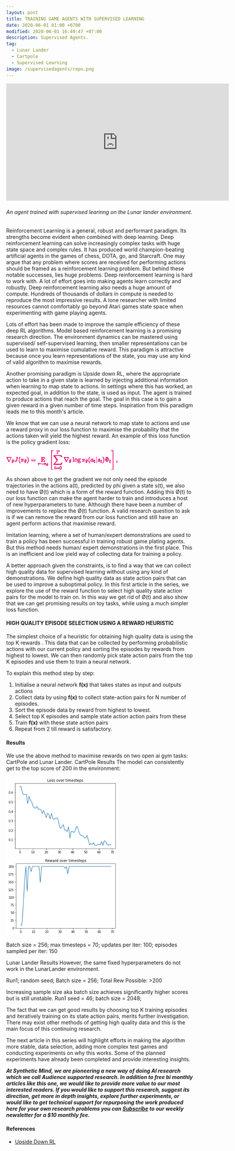 ```yaml
---
layout: post
title: TRAINING GAME AGENTS WITH SUPERVISED LEARNING
date: 2020-06-01 01:00 +0700
modified: 2020-06-01 16:49:47 +07:00
description: Supervised Agents.
tag:
  - Lunar Lander
  - Cartpole
  - Supervised Learning
image: /supervisedagents/repo.png
---
```


<iframe width="600" height="315" src="https://www.youtube.com/embed/0fAOLhMN1n8" frameborder="0" allow="autoplay; encrypted-media" allowfullscreen></iframe>

###### *An agent trained with supervised learinng on the Lunar lander environment.* 

Reinforcement Learning is a general, robust and performant paradigm. Its strengths become evident when combined with deep learning. Deep reinforcement learning can solve increasingly complex tasks with huge state space and complex rules. It has produced world champion-beating artificial agents in the games of chess, DOTA, go, and Starcraft. One may argue that any problem where scores are received for performing actions should be framed as a reinforcement learning problem. But behind these notable successes, lies huge problems. Deep reinforcement learning is hard to work with. A lot of effort goes into making agents learn correctly and robustly. Deep reinforcement learning also needs a huge amount of compute. Hundreds of thousands of dollars in compute is needed to reproduce the most impressive results. A lone researcher with limited resources cannot comfortably go beyond Atari games state space when experimenting with game playing agents. 

Lots of effort has been made to improve the sample efficiency of these deep RL algorithms. Model based reinforcement learning is a promising research direction. The environment dynamics can be mastered using supervised/ self-supervised learning, then smaller representations can be used to learn to maximise cumulative reward. This paradigm is attractive because once you learn representations of the state, you may use any kind of valid algorithm to maximise rewards.

Another promising paradigm is Upside down RL, where the appropriate action to take in a given state is learned by injecting additional information when learning to map state to actions. In settings where this has worked,  an expected goal, in addition to the state, is used as input. The agent is trained to produce actions that reach the goal. The goal in this case is to gain a given reward in a given number of time steps. Inspiration from this paradigm leads me to this month's article.

We know that we can use a neural network to map state to actions and use a reward proxy in our loss function to maximise the probability that the actions taken will yield the highest reward. 
An example of this loss function is the policy gradient loss:

![policy gradient loss](./loss.png)


As shown above to get the gradient we not only need the episode trajectories in the actions a(t), predicted by phi given a state s(t),  we also need to have Ø(t) which is a form of the reward function.
Adding this  Ø(t) to our loss function can make the agent harder to train and introduces a host of new hyperparameters to tune. 
Although there have been a number of improvements to replace the Ø(t) function. A valid research question to ask is if we can remove the reward from our loss function and still have an agent perform actions that maximise reward.

Imitation learning, where a set of human/expert demonstrations are used to train a policy has been successful in training robust game plating agents. But this method needs human/ expert demonstrations in the first place. This is an inefficient and low yield way of collecting data for training a policy. 

A better approach given the constraints, is to find a way that we can collect high quality data for supervised learning without using any kind of demonstrations.  We define high quality data as state action pairs that can be used to improve a suboptimal policy.
In this first article in the series, we explore the use of the reward function to select high quality state action pairs for the model to train on. In this way we get rid of Ø(t) and also show that we can get promising results on toy tasks, while using a much simpler loss function.


#### HIGH QUALITY EPISODE SELECTION USING A REWARD HEURISTIC

The simplest choice of a heuristic for obtaining high quality data is using the top K rewards . This data that can be collected by performing probabilistic actions with our current policy and sorting the episodes by rewards from highest to lowest. We can then randomly pick state action pairs from the top K episodes and use them to train a neural network.

To explain this method step by step:
1. Initialise a neural network **f(x)** that takes states as input and outputs actions
2. Collect data by using **f(x)** to collect state-action pairs for N number of episodes.
3. Sort the episode data by reward from highest to lowest.
4. Select top K episodes and sample state action action pairs from these
5. Train **f(x)** with these state action pairs
6. Repeat from 2 till reward is satisfactory.


#### Results

We use the above method to maximise rewards on two open ai gym tasks: CartPole and Lunar Lander.
CartPole Results
The model can consistently get to the top score of 200 in the environment:

<img src='./CartpoleLoss.png' alt='drawing' width=300/>
<img src='./perfectCartpole.png' alt='drawing' width=300/>

Batch size = 256; max timesteps = 70; updates per iter: 100; episodes sampled per iter: 150

Lunar Lander Results
However, the same fixed hyperparameters do not work in the LunarLander environment. 

Run1; random seed; Batch size = 256; Total Rew Possible: >200









Increasing sample size aka batch size achieves significantly higher scores but is still unstable.
Run1 seed = 46; batch size = 2048;

The fact that we can get good results by choosing top K training episodes and iteratively training on its state action pairs, merits further investigation. There may exist other methods of getting high quality data and this is the main focus of this continuing research. 

The next article in this series will highlight efforts in making the algorithm more stable, data selection, adding more complex test games and conducting experiments on why this works. Some of the planned experiments have already been completed and provide interesting insights.

***At Synthetic Mind, we are pioneering a new way of doing AI research which we call Audience supported research. In addition to free bi monthly articles like this one, we would like to provide more value to our most interested readers. If you would like to support this research, suggest its direction,  get more in depth insights, explore further experiments, or would like to get technical support for repurposing the work produced here for your own research problems you can [Subscribe](https://gumroad.com/l/bxJfF)  to our weekly newsletter for a $10 monthly fee.***


#### References

- [Upside Down RL](https://arxiv.org/abs/1912.02877)
